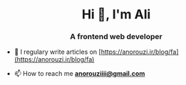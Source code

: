 <h1 align="center">Hi 👋, I'm Ali</h1>
<h3 align="center">A frontend web developer</h3>

- 📝 I regulary write articles on [https://anorouzi.ir/blog/fa](https://anorouzi.ir/blog/fa)

- 📫 How to reach me **anorouziiii@gmail.com**

